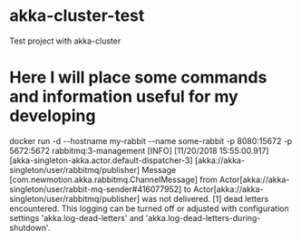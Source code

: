 # akka-cluster-test
Test project with akka-cluster

# Here I will place some commands and information useful for my developing

docker run -d --hostname my-rabbit --name some-rabbit -p 8080:15672 -p 5672:5672 rabbitmq:3-management
[INFO] [11/20/2018 15:55:00.917] [akka-singleton-akka.actor.default-dispatcher-3] 
[akka://akka-singleton/user/rabbitmq/publisher] Message [com.newmotion.akka.rabbitmq.ChannelMessage] 
from Actor[akka://akka-singleton/user/rabbit-mq-sender#416077952] to Actor[akka://akka-singleton/user/rabbitmq/publisher] 
was not delivered. [1] dead letters encountered. 
This logging can be turned off or adjusted with configuration settings 'akka.log-dead-letters' and 
'akka.log-dead-letters-during-shutdown'.

